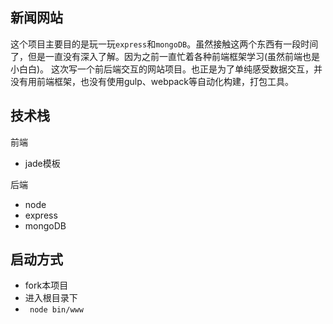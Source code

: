 ## 新闻网站
  这个项目主要目的是玩一玩`express`和`mongoDB`。虽然接触这两个东西有一段时间了，但是一直没有深入了解。因为之前一直忙着各种前端框架学习(虽然前端也是小白白)。
  这次写一个前后端交互的网站项目。也正是为了单纯感受数据交互，并没有用前端框架，也没有使用gulp、webpack等自动化构建，打包工具。

## 技术栈

前端
* jade模板

后端
* node
* express
* mongoDB

## 启动方式

* fork本项目
* 进入根目录下
* ` node bin/www`